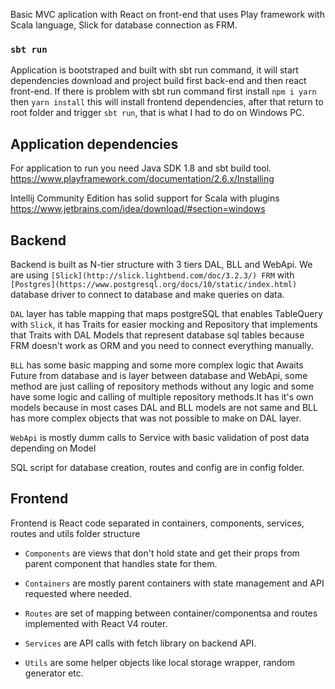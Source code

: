 Basic MVC aplication with React on front-end that uses Play framework with Scala language, Slick for database connection as FRM.

### `sbt run`

Application is bootstraped and built with sbt run command, it will start dependencies download and project build first back-end and then react front-end. If there is problem with sbt run command first install `npm i yarn` then `yarn install` this will install frontend dependencies, after that return to root folder and trigger `sbt run`, that is what I had to do on Windows PC.

## Application dependencies

For application to run you need Java SDK 1.8 and sbt build tool.
https://www.playframework.com/documentation/2.6.x/Installing

Intellij Community Edition has solid support for Scala with plugins
https://www.jetbrains.com/idea/download/#section=windows

## Backend

Backend is built as N-tier structure with 3 tiers DAL, BLL and WebApi.
We are using `[Slick](http://slick.lightbend.com/doc/3.2.3/) FRM` with `[Postgres](https://www.postgresql.org/docs/10/static/index.html)` database driver to connect to database and make queries on data. 

`DAL` layer has table mapping that maps postgreSQL that enables TableQuery with `Slick`, it has Traits for easier mocking and Repository that implements that Traits with DAL Models that represent database sql tables because FRM doesn't work as ORM and you need to connect everything manually.

`BLL` has some basic mapping and some more complex logic that Awaits Future from database and is layer between database and WebApi, some method are just calling of repository methods without any logic and some have some logic and calling of multiple repository methods.It has it's own models because in most cases DAL and BLL models are not same and BLL has more complex objects that was not possible to make on DAL layer.

`WebApi` is mostly dumm calls to Service with basic validation of post data depending on Model 

SQL script for database creation, routes and config are in config folder.

## Frontend

Frontend is React code separated in containers, components, services, routes and utils folder structure

* `Components` are views that don't hold state and get their props from parent component that handles state for them.

* `Containers` are mostly parent containers with state management and API requested where needed.

* `Routes` are set of mapping between container/componentsa and routes implemented with React V4 router.

* `Services` are API calls with fetch library on backend API.

* `Utils` are some helper objects like local storage wrapper, random generator etc.
